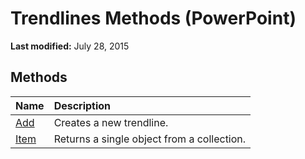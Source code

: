 
# Trendlines Methods (PowerPoint)

 **Last modified:** July 28, 2015


## Methods



|**Name**|**Description**|
|:-----|:-----|
| [Add](d7bd5d75-233f-bdc7-87a4-297b69031838.md)|Creates a new trendline.|
| [Item](ddda769f-ffc2-c03f-4087-755a5530f156.md)|Returns a single object from a collection.|
